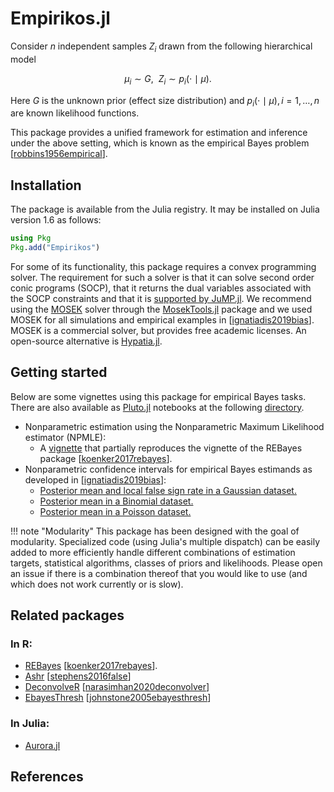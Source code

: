 # Empirikos.jl

Consider $n$ independent samples $Z_i$ drawn from the following hierarchical model
```math
\mu_i \sim G, \ \ Z_i \sim p_i(\cdot \mid \mu).
```
Here $G$ is the unknown prior (effect size distribution) and $p_i(\cdot \mid \mu),i=1,\dotsc,n$ are known likelihood functions.

This package provides a unified framework for estimation and inference under the above setting, which is known as the empirical Bayes problem [[robbins1956empirical](@cite)].


## Installation

The package is available from the Julia registry. It may be installed on Julia version 1.6 as follows:
```julia
using Pkg
Pkg.add("Empirikos")
```

For some of its functionality, this package requires a convex programming solver. The requirement for such a solver is that it can solve second order conic programs (SOCP), that it returns the dual variables associated with the SOCP constraints and that it is [supported by JuMP.jl](ttps://jump.dev/JuMP.jl/dev/installation/#Supported-solvers). We recommend using the [MOSEK](https://www.mosek.com/) solver through the [MosekTools.jl](https://github.com/jump-dev/MosekTools.jl) package and we used MOSEK for all simulations and empirical examples in [[ignatiadis2019bias](@cite)]. MOSEK is a commercial solver, but provides free academic licenses. An open-source alternative is [Hypatia.jl](https://github.com/chriscoey/Hypatia.jl).


## Getting started

Below are some vignettes using this package for empirical Bayes tasks. There are also available as [Pluto.jl](https://github.com/fonsp/Pluto.jl) notebooks at the following [directory](https://github.com/nignatiadis/Empirikos.jl/tree/master/pluto).

* Nonparametric estimation using the Nonparametric Maximum Likelihood estimator (NPMLE):
  * A [vignette](http://htmlpreview.github.io/?https://github.com/nignatiadis/Empirikos.jl/blob/Pluto/REBayes.jl.html) that partially reproduces the vignette of the REBayes package [[koenker2017rebayes](@cite)]. 
* Nonparametric confidence intervals for empirical Bayes estimands as developed in [[ignatiadis2019bias](@cite)]:
  * [Posterior mean and local false sign rate in a Gaussian dataset.](http://htmlpreview.github.io/?https://github.com/nignatiadis/Empirikos.jl/blob/Pluto/prostate.jl.html)
  * [Posterior mean in a Binomial dataset.](http://htmlpreview.github.io/?https://github.com/nignatiadis/Empirikos.jl/blob/Pluto/lord_cressie.jl.html)
  * [Posterior mean in a Poisson dataset.](http://htmlpreview.github.io/?https://github.com/nignatiadis/Empirikos.jl/blob/Pluto/bichsel.jl.html)



!!! note "Modularity"
      This package has been designed with the goal of modularity. 
      Specialized code (using Julia's multiple dispatch) can be easily added to more efficiently handle different combinations of estimation targets, statistical algorithms, classes of priors and likelihoods. Please open an issue if there is a combination thereof that you would like to use (and which does not work currently or is slow).

      
## Related packages

### In R:

* [REBayes](https://cran.r-project.org/web/packages/REBayes/index.html)  [[koenker2017rebayes](@cite)]. 
* [Ashr](https://cran.r-project.org/web/packages/ashr/index.html)  [[stephens2016false](@cite)]
* [DeconvolveR](https://cran.r-project.org/web/packages/deconvolveR/index.html)  [[narasimhan2020deconvolver](@cite)]
* [EbayesThresh](https://cran.r-project.org/web/packages/EbayesThresh/index.html)  [[johnstone2005ebayesthresh](@cite)]

### In Julia:

* [Aurora.jl](https://github.com/nignatiadis/Aurora.jl)

## References

```@bibliography
```
